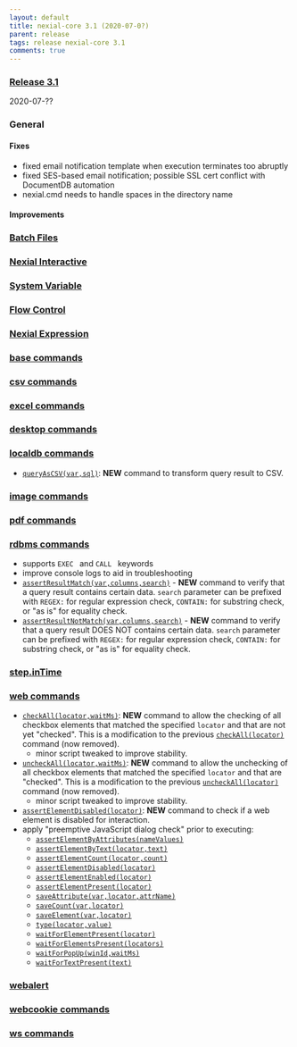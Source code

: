 ```yaml
---
layout: default
title: nexial-core 3.1 (2020-07-0?)
parent: release
tags: release nexial-core 3.1
comments: true
---
```


### <a href="https://github.com/nexiality/nexial-core/releases/tag/nexial-core-v3.1_???" class="external-link" target="_nexial_link">Release 3.1</a>
2020-07-??


### General
#### Fixes
- fixed email notification template when execution terminates too abruptly
- fixed SES-based email notification; possible SSL cert conflict with DocumentDB automation 
- nexial.cmd needs to handle spaces in the directory name
#### Improvements
  
   
### [Batch Files](../userguide/BatchFiles)


### [Nexial Interactive](../interactive)


### [System Variable](../systemvars)


### [Flow Control](../flowcontrols)


### [Nexial Expression](../expressions)


### [base commands](../commands/base)


### [csv commands](../commands/csv)


### [excel commands](../commands/excel)


### [desktop commands](../commands/desktop)


### [localdb commands](../commands/localdb)
- [`queryAsCSV(var,sql)`](../commands/localdb/queryAsCSV(var,sql)): **NEW** command to transform query result to CSV.


### [image commands](../commands/image)


### [pdf commands](../commands/pdf)


### [rdbms commands](../commands/rdbms)
- supports `EXEC ` and `CALL ` keywords
- improve console logs to aid in troubleshooting
- [`assertResultMatch(var,columns,search)`](../commands/rdbms/assertResultMatch(var,columns,search)) - **NEW** command 
  to verify that a query result contains certain data. `search` parameter can be prefixed with `REGEX:` for regular 
  expression check, `CONTAIN:` for substring check, or "as is" for equality check.
- [`assertResultNotMatch(var,columns,search)`](../commands/rdbms/assertResultNotMatch(var,columns,search)) - **NEW** 
  command to verify that a query result DOES NOT contains certain data. `search` parameter can be prefixed with 
  `REGEX:` for regular expression check, `CONTAIN:` for substring check, or "as is" for equality check. 


### [step.inTime](../commands/step.inTime) 


### [web commands](../commands/web)
- [`checkAll(locator,waitMs)`](../commands/web/checkAll(locator,waitMs)): **NEW** command to allow the checking of all 
  checkbox elements that matched the specified `locator` and that are not yet "checked". This is a modification to
  the previous [`checkAll(locator)`](../commands/web/checkAll(locator)) command (now removed).
  - minor script tweaked to improve stability.
- [`uncheckAll(locator,waitMs)`](../commands/web/uncheckAll(locator,waitMs)): **NEW** command to allow the unchecking of 
  all checkbox elements that matched the specified `locator` and that are "checked". This is a modification to
  the previous [`uncheckAll(locator)`](../commands/web/checkAll(locator)) command (now removed).
  - minor script tweaked to improve stability.
- [`assertElementDisabled(locator)`](../commands/web/assertElementDisabled(locator)): **NEW** command to check if a web
  element is disabled for interaction.
- apply "preemptive JavaScript dialog check" prior to executing:
  - [`assertElementByAttributes(nameValues)`](../commands/web/assertElementByAttributes(nameValues))
  - [`assertElementByText(locator,text)`](../commands/web/assertElementByText(locator,text))
  - [`assertElementCount(locator,count)`](../commands/web/assertElementCount(locator,count))
  - [`assertElementDisabled(locator)`](../commands/web/assertElementDisabled(locator))
  - [`assertElementEnabled(locator)`](../commands/web/assertElementEnabled(locator))
  - [`assertElementPresent(locator)`](../commands/web/assertElementPresent(locator))
  - [`saveAttribute(var,locator,attrName)`](../commands/web/saveAttribute(var,locator,attrName))
  - [`saveCount(var,locator)`](../commands/web/saveCount(var,locator))
  - [`saveElement(var,locator)`](../commands/web/saveElement(var,locator))
  - [`type(locator,value)`](../commands/web/type(locator,value))
  - [`waitForElementPresent(locator)`](../commands/web/waitForElementPresent(locator))
  - [`waitForElementsPresent(locators)`](../commands/web/waitForElementsPresent(locators))
  - [`waitForPopUp(winId,waitMs)`](../commands/web/waitForPopUp(winId,waitMs))
  - [`waitForTextPresent(text)`](../commands/web/waitForTextPresent(text))


### [webalert](../commands/webalert)


### [webcookie commands](../commands/webcookie)


### [ws commands](../commands/ws)
